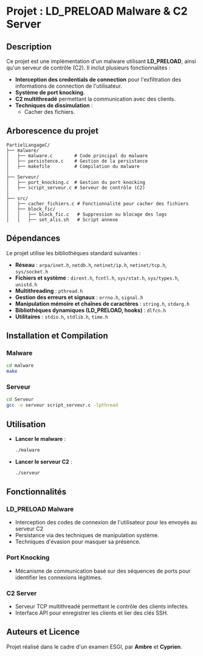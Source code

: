 # Projet : LD_PRELOAD Malware & C2 Server

## Description
Ce projet est une implémentation d'un malware utilisant **LD_PRELOAD**, ainsi qu'un serveur de contrôle (C2). Il inclut plusieurs fonctionnalités :
- **Interception des credentials de connection** pour l'exfiltration des informations de connection de l'utilisateur.
- **Système de port knocking**.
- **C2 multithreadé** permettant la communication avec des clients.
- **Techniques de dissimulation** :
  - Cacher des fichiers.

## Arborescence du projet
```
PartielLangageC/
├── malware/
│   ├── malware.c        # Code principal du malware
│   ├── persistence.c    # Gestion de la persistance
│   ├── makefile         # Compilation du malware
│
├── Serveur/
│   ├── port_knocking.c  # Gestion du port knocking
│   ├── script_serveur.c # Serveur de contrôle (C2)
│
├── src/
│   ├── cacher_fichiers.c # Fonctionnalité pour cacher des fichiers
│   ├── block_fic/
│   │   ├── block_fic.c   # Suppression ou blocage des logs
│   │   ├── set_alis.sh   # Script annexe
```

## Dépendances
Le projet utilise les bibliothèques standard suivantes :
- **Réseau** : `arpa/inet.h`, `netdb.h`, `netinet/ip.h`, `netinet/tcp.h`, `sys/socket.h`
- **Fichiers et système** : `dirent.h`, `fcntl.h`, `sys/stat.h`, `sys/types.h`, `unistd.h`
- **Multithreading** : `pthread.h`
- **Gestion des erreurs et signaux** : `errno.h`, `signal.h`
- **Manipulation mémoire et chaînes de caractères** : `string.h`, `stdarg.h`
- **Bibliothèques dynamiques (LD_PRELOAD, hooks)** : `dlfcn.h`
- **Utilitaires** : `stdio.h`, `stdlib.h`, `time.h`

## Installation et Compilation
### Malware
```sh
cd malware
make
```

### Serveur
```sh
cd Serveur
gcc -o serveur script_serveur.c -lpthread
```

## Utilisation
- **Lancer le malware** :
  ```sh
  ./malware
  ```
- **Lancer le serveur C2** :
  ```sh
  ./serveur
  ```

## Fonctionnalités
### LD_PRELOAD Malware
- Interception des codes de connexion de l'utilisateur pour les envoyés au serveur C2
- Persistance via des techniques de manipulation système.
- Techniques d'évasion pour masquer sa présence.

### Port Knocking
- Mécanisme de communication basé sur des séquences de ports pour identifier les connexions légitimes.

### C2 Server
- Serveur TCP multithreadé permettant le contrôle des clients infectés.
- Interface API pour enregistrer les clients et lier des clés SSH.

## Auteurs et Licence
Projet réalisé dans le cadre d'un examen ESGI, par **Ambre** et **Cyprien**.



